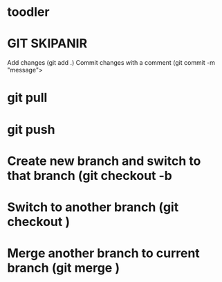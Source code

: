# toodler

# GIT SKIPANIR

Add changes (git add .)
Commit changes with a comment (git commit -m "message">
# git pull
# git push
# Create new branch and switch to that branch (git checkout -b <branchname>
# Switch to another branch (git checkout <branchname>)
# Merge another branch to current branch (git merge <branchname>)
